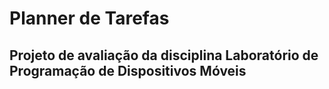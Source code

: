 # Planner de Tarefas
## Projeto de avaliação da disciplina Laboratório de Programação de Dispositivos Móveis
